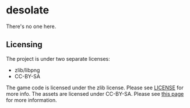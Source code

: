 # desolate

There's no one here.

## Licensing

The project is under two separate licenses:
- zlib/libpng
- CC-BY-SA

The game code is licensed under the zlib license. Please see [LICENSE](LICENSE) for more info.
The assets are licensed under CC-BY-SA. Please see [this page](https://creativecommons.org/licenses/by-sa/4.0/) for more information.